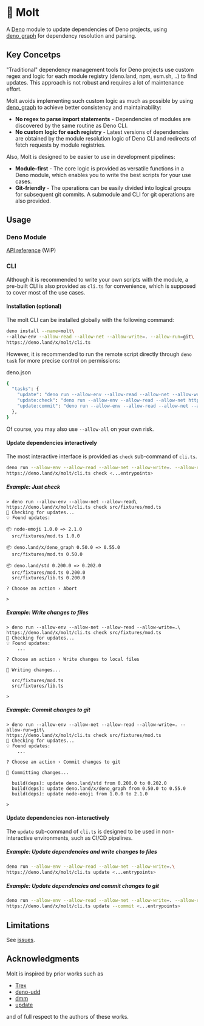 # 🦕 Molt

A [Deno] module to update dependencies of Deno projects, using [deno_graph] for dependency resolution and parsing.

## Key Concetps

"Traditional" dependency management tools for Deno projects use custom regex and logic for each module registry (deno.land, npm, esm.sh, ..) to find updates. This approach is not robust and requires a lot of maintenance effort.

Molt avoids implementing such custom logic as much as possible by using [deno_graph] to achieve better consistency and maintainability:

- **No regex to parse import statements** - Dependencies of modules are discovered by the same routine as Deno CLI.
- **No custom logic for each registry** - Latest versions of dependencies are obtained by the module resolution logic of Deno CLI and redirects of fetch requests by module registries.

Also, Molt is designed to be easier to use in development pipelines:

- **Module-first** - The core logic is provided as versatile functions in a Deno module, which enables you to write the best scripts for your use cases.
- **Git-friendly** - The operations can be easily divided into logical groups for subsequent git commits. A submodule and CLI for git operations are also provided.


## Usage

### Deno Module

[API reference] (WIP)

### CLI

Although it is recommended to write your own scripts with the module, a pre-built CLI is also provided as `cli.ts` for convenience, which is supposed to cover most of the use cases.

#### Installation (optional)

The molt CLI can be installed globally with the following command:

```sh
deno install --name=molt\
--allow-env --allow-read --allow-net --allow-write=. --allow-run=git\
https://deno.land/x/molt/cli.ts
```

However, it is recommended to run the remote script directly through `deno task` for more precise control on permissions:

deno.json
```sh
{
  "tasks": {
    "update": "deno run --allow-env --allow-read --allow-net --allow-write=. https://deno.land/x/molt/cli.ts update",
    "update:check": "deno run --allow-env --allow-read --allow-net https://deno.land/x/molt/cli.ts check",
    "update:commit": "deno run --allow-env --allow-read --allow-net --allow-write=. --allow-run=git https://deno.land/x/molt/cli.ts update --commit",
  },
}
```

Of course, you may also use `--allow-all` on your own risk.

#### Update dependencies interactively

The most interactive interface is provided as `check` sub-command of `cli.ts`.

```sh
deno run --allow-env --allow-read --allow-net --allow-write=. --allow-run=git\
https://deno.land/x/molt/cli.ts check <...entrypoints>
```

##### Example: Just check

```
> deno run --allow-env --allow-net --allow-read\
https://deno.land/x/molt/cli.ts check src/fixtures/mod.ts 
🔎 Checking for updates...
💡 Found updates:

📦 node-emoji 1.0.0 => 2.1.0
  src/fixtures/mod.ts 1.0.0

📦 deno.land/x/deno_graph 0.50.0 => 0.55.0
  src/fixtures/mod.ts 0.50.0

📦 deno.land/std 0.200.0 => 0.202.0
  src/fixtures/mod.ts 0.200.0
  src/fixtures/lib.ts 0.200.0

? Choose an action › Abort

>
```

##### Example: Write changes to files

```
> deno run --allow-env --allow-net --allow-read --allow-write=.\
https://deno.land/x/molt/cli.ts check src/fixtures/mod.ts 
🔎 Checking for updates...
💡 Found updates:
    ...

? Choose an action › Write changes to local files

💾 Writing changes...

  src/fixtures/mod.ts
  src/fixtures/lib.ts

>
```

##### Example: Commit changes to git

```
> deno run --allow-env --allow-net --allow-read --allow-write=. --allow-run=git\
https://deno.land/x/molt/cli.ts check src/fixtures/mod.ts 
🔎 Checking for updates...
💡 Found updates:
    ...

? Choose an action › Commit changes to git

📝 Committing changes...

  build(deps): update deno.land/std from 0.200.0 to 0.202.0
  build(deps): update deno.land/x/deno_graph from 0.50.0 to 0.55.0
  build(deps): update node-emoji from 1.0.0 to 2.1.0

>
```

#### Update dependencies non-interactively

The `update` sub-command of `cli.ts` is designed to be used in non-interactive environments, such as CI/CD pipelines.

##### Example: Update dependencies and write changes to files

```sh
deno run --allow-env --allow-read --allow-net --allow-write=.\
https://deno.land/x/molt/cli.ts update <...entrypoints>
```

##### Example: Update dependencies and commit changes to git

```sh
deno run --allow-env --allow-read --allow-net --allow-write=. --allow-run=git\
https://deno.land/x/molt/cli.ts update --commit <...entrypoints>
```

## Limitations

See [issues].

## Acknowledgments

Molt is inspired by prior works such as

- [Trex](https://github.com/crewdevio/Trex)
- [deno-udd](https://github.com/hayd/deno-udd)
- [dmm](https://github.com/drashland/dmm)
- [update](https://github.com/deaddeno/update)

and of full respect to the authors of these works.

<!-- Links -->
[Deno]: https://deno.land
[deno_graph]: https://github.com/denoland/deno_graph
[API reference]: https://deno.land/x/molt
[issues]: https://github.com/hasundue/molt/issues
